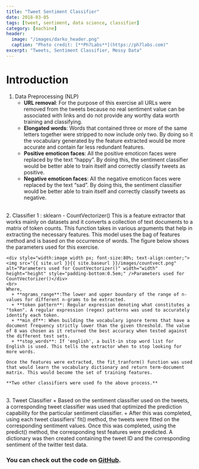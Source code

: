 ```yaml
---
title: "Tweet Sentiment Classifier"
date: 2018-03-05
tags: [tweet, sentiment, data science, classifier]
category: [machine]
header:
  image: "/images/darko_header.png"
  caption: "Photo credit: [**Ph7Labs**](https://ph7labs.com)"
excerpt: "Tweets, Sentiment Classifier, Messy Data"
---
```


# Introduction
1. Data Preprocessing (NLP)
    + **URL removal**: For the purpose of this exercise all URLs were removed from the tweets because no real sentiment value can be associated with links and do not provide any worthy data worth training and classifying.
    + **Elongated words**: Words that contained three or more of the same letters together were stripped to now include only two. By doing so it the vocabulary generated by the feature extracted would be more accurate and contain far less redundant features.
    + **Positive emoticon faces**: All the positive emoticon faces were replaced by the text “happy”. By doing this, the sentiment classifier would be better able to train itself and correctly classify tweets as positive.
    + **Negative emoticon faces**: All the negative emoticon faces were replaced by the text “sad”. By doing this, the sentiment classifier would be better able to train itself and correctly classify tweets as negative.
<br>
2. Classifier 1 : sklearn - CountVectorizer()
    This is a feature extractor that works mainly on datasets and it converts a collection of text documents to a matrix of token counts. This function takes in various arguments that help in extracting the necessary features. This model uses the bag of features method and is based on the occurrence of words. The figure below shows the parameters used for this exercise.

    <div style="width:image width px; font-size:80%; text-align:center;"><img src="{{ site.url }}{{ site.baseurl }}/images/countvect.png" alt="Parameters used for CountVectorizer()" width="width" height="height" style="padding-bottom:0.5em;" />Parameters used for CountVectorizer()</div>
    <br>
    Where,
      + **ngrams_range**:The lower and upper boundary of the range of n-values for different n-grams to be extracted.
      + **token pattern**: Regular expression denoting what constitutes a "token". A regular expression (regex) patterns was used to accurately identify each token.
      + **min_df**: When building the vocabulary ignore terms that have a document frequency strictly lower than the given threshold. The value of 8 was chosen as it returned the best accuracy when tested against the different test sets.
      + **stop_words**: If 'english', a built-in stop word list for English is used. This tells the extractor when to stop looking for more words.

    Once the features were extracted, the fit_tranform() function was used that would learn the vocabulary dictionary and return term-document matrix. This would become the set of training features.

    **Two other classifiers were used fo the above process.**
<br>
3. Tweet Classifier
    + Based on the sentiment classifier used on the tweets, a corresponding tweet classifier was used that optimized the prediction capability for the particular sentiment classifier.
    + After this was completed, using each tweet classifiers’ fit() method, the tweets were fitted on the corresponding sentiment values. Once this was completed, using the predict() method, the corresponding test features were predicted. A dictionary was then created containing the tweet ID and the corresponding sentiment of the twitter test data.

### You can check out the code on [GitHub](https://github.com/nbolar/Tweet-Semantics).
